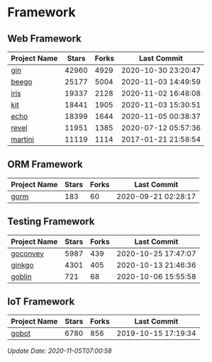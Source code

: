 # Framework

## Web Framework
| Project Name | Stars | Forks | Last Commit |
| ------------ | ----- | ----- | ----------- |
| [gin](https://github.com/gin-gonic/gin) | 42960 | 4929 | 2020-10-30 23:20:47 |
| [beego](https://github.com/astaxie/beego) | 25177 | 5004 | 2020-11-03 14:49:59 |
| [iris](https://github.com/kataras/iris) | 19337 | 2128 | 2020-11-02 16:48:08 |
| [kit](https://github.com/go-kit/kit) | 18441 | 1905 | 2020-11-03 15:30:51 |
| [echo](https://github.com/labstack/echo) | 18399 | 1644 | 2020-11-05 00:38:37 |
| [revel](https://github.com/revel/revel) | 11951 | 1385 | 2020-07-12 05:57:36 |
| [martini](https://github.com/go-martini/martini) | 11119 | 1114 | 2017-01-21 21:58:54 |

## ORM Framework
| Project Name | Stars | Forks | Last Commit |
| ------------ | ----- | ----- | ----------- |
| [gorm](https://github.com/jinzhu/gorm) | 183 | 60 | 2020-09-21 02:28:17 |

## Testing Framework
| Project Name | Stars | Forks | Last Commit |
| ------------ | ----- | ----- | ----------- |
| [goconvey](https://github.com/smartystreets/goconvey) | 5987 | 439 | 2020-10-25 17:47:07 |
| [ginkgo](https://github.com/onsi/ginkgo) | 4301 | 405 | 2020-10-13 21:46:36 |
| [goblin](https://github.com/franela/goblin) | 721 | 68 | 2020-10-06 15:55:58 |

## IoT Framework
| Project Name | Stars | Forks | Last Commit |
| ------------ | ----- | ----- | ----------- |
| [gobot](https://github.com/hybridgroup/gobot) | 6780 | 856 | 2019-10-15 17:19:34 |

*Update Date: 2020-11-05T07:00:58*